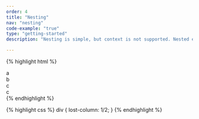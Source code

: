 ```yaml
---
order: 4
title: "Nesting"
nav: "nesting"
code-example: "true"
type: "getting-started"
description: "Nesting is simple, but context is not supported. Nested elements are relative to their direct parent’s dimensions."

---
```


{% highlight html %}
<section>
  <div>a</div>
  <div>
    <div>b</div>
    <div>
      <div>c</div>
      <div>c</div>
    </div>
  </div>
</section>
{% endhighlight %}

{% highlight css %}
div {
  lost-column: 1/2;
}
{% endhighlight %}
